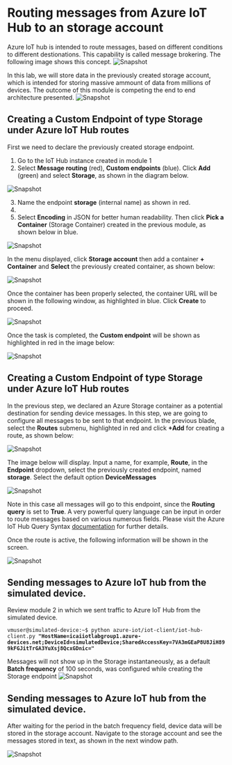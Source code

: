 # Routing messages from Azure IoT Hub to an storage account
Azure IoT hub is intended to route messages, based on different conditions to different destionations. This capability is called message brokering. The following image shows this concept.
![Snapshot](../images/message-enrichments-flow.png "Azure VM")

In this lab, we will store data in the previously created storage account, which is intended for storing massive ammount of data from millions of devices.
The outcome of this module is competing the end to end architecture presented.
![Snapshot](../images/Lab.png "Storage")

## Creating a Custom Endpoint of type Storage under Azure IoT Hub routes

First we need to declare the previously created storage endpoint. 
1. Go to the IoT Hub instance created in module 1
2. Select **Message routing** (red), **Custom endpoints** (blue). Click **Add** (green) and select **Storage**, as shown in the diagram below.

![Snapshot](../images/routing-1.png "Storage")

3. Name the endpoint **storage** (internal name) as shown in red. 
4. 
4. Select **Encoding** in JSON for better human readability. Then click **Pick a Container** (Storage Container) created in the previous module, as shown below in blue.

![Snapshot](../images/routing-2.png "Storage")

In the menu displayed, click **Storage account** then add a container **+ Container** and **Select** the previously created container, as shown below:

![Snapshot](../images/routing-3.png "Storage")

Once the container has been properly selected,  the container URL will be shown in the following window, as highlighted in blue. Click **Create** to proceed.

![Snapshot](../images/routing-4.png "Storage")

Once the task is completed, the **Custom endpoint** will be shown as highlighted in red in the image below:

![Snapshot](../images/routing-5.png "Storage")

## Creating a Custom Endpoint of type Storage under Azure IoT Hub routes

In the previous step, we declared an Azure Storage container as a potential destination for sending device messages. In this step, we are going to configure all messages to be sent to that endpoint.
In the previous blade, select the **Routes** submenu, highlighted in red and click **+Add** for creating a route, as shown below:

![Snapshot](../images/routing-6.png "Storage")

The image below will display. Input a name, for example, **Route**, in the **Endpoint** dropdown, select the previously created endpoint, named **storage**. Select the default option **DeviceMessages**

![Snapshot](../images/routing-7.png "Storage")

Note in this case all messages will go to this endpoint, since the **Routing query** is set to **True**. A very powerful query language can be input in order to route messages based on various numerous fields. Please visit the Azure IoT Hub Query Syntax [documentation](https://docs.microsoft.com/en-us/azure/iot-hub/iot-hub-devguide-routing-query-syntax) for further details.

Once the route is active, the following information will be shown in the screen.

![Snapshot](../images/routing-8.png "Storage")

## Sending messages to Azure IoT hub from the simulated device.

Review module 2 in which we sent traffic to Azure IoT Hub from the simulated device.

`vmuser@simulated-device:~$ python azure-iot/iot-client/iot-hub-client.py `**`"HostName=icaiiotlabgroup1.azure-devices.net;DeviceId=simulatedDevice;SharedAccessKey=7VA3mGEaP8U8JiH899kFGJitTrGA3YuXsj8QcxGDnic="`**

Messages will not show up in the Storage instantaneously, as a default **Batch frequency** of 100 seconds, was configured while creating the Storage endpoint
![Snapshot](../images/simulated-10.png "Azure VM")


## Sending messages to Azure IoT hub from the simulated device.

After waiting for the period in the batch frequency field, device data will be stored in the storage account. Navigate to the storage account and see the messages stored in text, as shown in the next window path.

![Snapshot](../images/routing-9.png "Storage")
